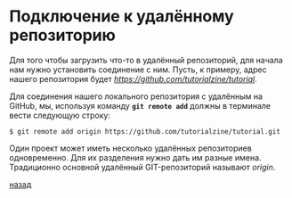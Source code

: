 # Подключение к удалённому репозиторию

Для того чтобы загрузить что-то в удалённый репозиторий, для начала нам нужно установить соединение с ним. Пусть, к примеру, адрес нашего репозитория будет *https://github.com/tutorialzine/tutorial*. 

Для соединения нашего локального репозитория с удалённым на GitHub, мы, используя команду **`git remote add`** должны в терминале вести следующую строку:
```
$ git remote add origin https://github.com/tutorialzine/tutorial.git
```
Один проект может иметь несколько удалённых репозиториев одновременно. Для их разделения нужно дать им разные имена. Традиционно основной удалённый GIT-репозиторий называют *origin*.

[назад](./readme.md)